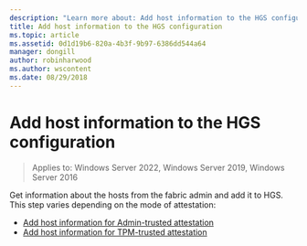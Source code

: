 ```yaml
---
description: "Learn more about: Add host information to the HGS configuration"
title: Add host information to the HGS configuration
ms.topic: article
ms.assetid: 0d1d19b6-820a-4b3f-9b97-6386dd544a64
manager: dongill
author: robinharwood
ms.author: wscontent
ms.date: 08/29/2018
---
```


# Add host information to the HGS configuration

>Applies to: Windows Server 2022, Windows Server 2019, Windows Server 2016

Get information about the hosts from the fabric admin and add it to HGS. This step varies depending on the mode of attestation:

- [Add host information for Admin-trusted attestation](guarded-fabric-add-host-information-for-admin-trusted-attestation.md)
- [Add host information for TPM-trusted attestation](guarded-fabric-add-host-information-for-tpm-trusted-attestation.md)

